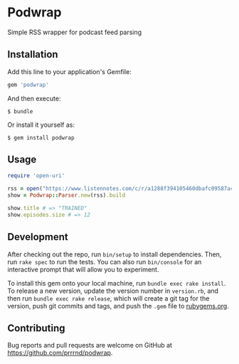 # Podwrap

Simple RSS wrapper for podcast feed parsing

## Installation

Add this line to your application's Gemfile:

```ruby
gem 'podwrap'
```

And then execute:

    $ bundle

Or install it yourself as:

    $ gem install podwrap

## Usage

```ruby
require 'open-uri'

rss = open("https://www.listennotes.com/c/r/a1288f394105460dbafc09587acfa336")
show = Podwrap::Parser.new(rss).build

show.title # => "TRAINED"
show.episodes.size # => 12
```

## Development

After checking out the repo, run `bin/setup` to install dependencies. Then, run `rake spec` to run the tests. You can also run `bin/console` for an interactive prompt that will allow you to experiment.

To install this gem onto your local machine, run `bundle exec rake install`. To release a new version, update the version number in `version.rb`, and then run `bundle exec rake release`, which will create a git tag for the version, push git commits and tags, and push the `.gem` file to [rubygems.org](https://rubygems.org).

## Contributing

Bug reports and pull requests are welcome on GitHub at https://github.com/prrrnd/podwrap.
